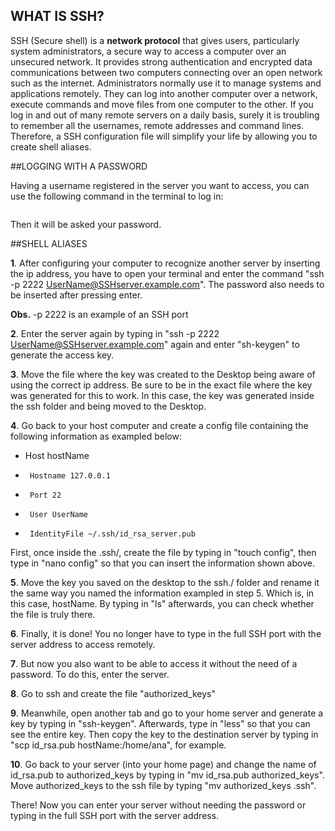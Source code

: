 ## WHAT IS SSH?

SSH (Secure shell) is a **network protocol** that gives users, particularly system administrators, a secure way to access a computer over an unsecured network. It provides strong authentication and encrypted data communications between two computers connecting over an open network such as the internet. Administrators normally use it to manage systems and applications remotely. They can log into another computer over a network, execute commands and move files from one computer to the other.
If you log in and out of many remote servers on a daily basis, surely it is troubling to remember all the usernames, remote addresses and command lines. Therefore, a SSH configuration file will simplify your life by allowing you to create shell aliases.

##LOGGING WITH A PASSWORD

Having a username registered in the server you want to access, you can use the following command in the terminal to log in:

 ```ssh "UserName@ip" or ssh "UserName@SSHserver.example.com" 
 ```


Then it will be asked your password. 


##SHELL ALIASES

**1**. After configuring your computer to recognize another server by inserting the ip address, you  have to open your terminal and enter the command "ssh -p 2222 UserName@SSHserver.example.com". The password also needs to be inserted after pressing enter. 

**Obs.** -p 2222 is an example of an SSH port 




**2**. Enter the server again by typing in "ssh -p 2222 UserName@SSHserver.example.com" again and enter "sh-keygen" to generate the access key.





**3**. Move the file where the key was created to the Desktop being aware of using the correct ip address. Be sure to be in the exact file where the key was generated for this to work. In this case, the key was generated inside the ssh folder and being moved to the Desktop.





**4**. Go back to your host computer and create a config file containing the following information as exampled below:

-  Host hostName 
-      Hostname 127.0.0.1 
-      Port 22
-      User UserName 
-      IdentityFile ~/.ssh/id_rsa_server.pub

First, once inside the .ssh/, create the file by typing in "touch config", then type in "nano config" so that you can insert the information shown above.




**5**. Move the key you saved on the desktop to the ssh./ folder and rename it the same way you named the information exampled in step 5. Which is, in this case, hostName. By typing in "ls" afterwards, you can check whether the file is truly there.




**6**. Finally, it is done! You no longer have to type in the full SSH port with the server address to access remotely.



**7**. But now you also want to be able to access it without the need of a password. To do this, enter the server.




**8**. Go to ssh and create the file "authorized_keys"



**9**. Meanwhile, open another tab and go to your home server and generate a key by typing in "ssh-keygen". Afterwards, type in "less" so that you can see the entire key. Then copy the key to the destination server by typing in "scp id_rsa.pub hostName:/home/ana", for example.



**10**. Go back to your server (into your home page) and change the name of id_rsa.pub to authorized_keys by typing in "mv id_rsa.pub authorized_keys". Move authorized_keys to the ssh file by typing "mv authorized_keys .ssh".


There! Now you can enter your server without needing the password or typing in the full SSH port with the server address.

